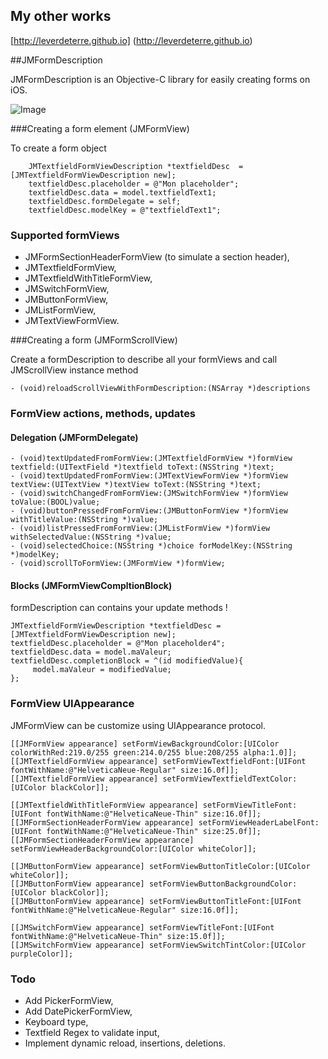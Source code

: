 ## My other works

[http://leverdeterre.github.io] (http://leverdeterre.github.io)

##JMFormDescription

JMFormDescription is an Objective-C library for easily creating forms on iOS. 

![Image](./screenshots/merged_demos.png)

###Creating a form element (JMFormView)

To create a form object

```objc
    JMTextfieldFormViewDescription *textfieldDesc  = [JMTextfieldFormViewDescription new];
    textfieldDesc.placeholder = @"Mon placeholder";
    textfieldDesc.data = model.textfieldText1;
    textfieldDesc.formDelegate = self;
    textfieldDesc.modelKey = @"textfieldText1";
```

### Supported formViews

* JMFormSectionHeaderFormView (to simulate a section header),
* JMTextfieldFormView,
* JMTextfieldWithTitleFormView,
* JMSwitchFormView,
* JMButtonFormView,
* JMListFormView,
* JMTextViewFormView.

###Creating a form (JMFormScrollView)

Create a formDescription to describe all your formViews and call JMScrollView instance method 

```objc
- (void)reloadScrollViewWithFormDescription:(NSArray *)descriptions
```

### FormView actions, methods, updates
#### Delegation (JMFormDelegate)

```objc
- (void)textUpdatedFromFormView:(JMTextfieldFormView *)formView textfield:(UITextField *)textfield toText:(NSString *)text;
- (void)textUpdatedFromFormView:(JMTextViewFormView *)formView textView:(UITextView *)textView toText:(NSString *)text;
- (void)switchChangedFromFormView:(JMSwitchFormView *)formView toValue:(BOOL)value;
- (void)buttonPressedFromFormView:(JMButtonFormView *)formView withTitleValue:(NSString *)value;
- (void)listPressedFromFormView:(JMListFormView *)formView withSelectedValue:(NSString *)value;
- (void)selectedChoice:(NSString *)choice forModelKey:(NSString *)modelKey;
- (void)scrollToFormView:(JMFormView *)formView;
```

#### Blocks (JMFormViewCompltionBlock)

formDescription can contains your update methods !
```objc
JMTextfieldFormViewDescription *textfieldDesc = [JMTextfieldFormViewDescription new];
textfieldDesc.placeholder = @"Mon placeholder4";
textfieldDesc.data = model.maValeur;
textfieldDesc.completionBlock = ^(id modifiedValue){
     model.maValeur = modifiedValue;
};
```

### FormView UIAppearance

JMFormView can be customize using UIAppearance protocol.
```objc
[[JMFormView appearance] setFormViewBackgroundColor:[UIColor colorWithRed:219.0/255 green:214.0/255 blue:208/255 alpha:1.0]];
[[JMTextfieldFormView appearance] setFormViewTextfieldFont:[UIFont fontWithName:@"HelveticaNeue-Regular" size:16.0f]];
[[JMTextfieldFormView appearance] setFormViewTextfieldTextColor:[UIColor blackColor]];
    
[[JMTextfieldWithTitleFormView appearance] setFormViewTitleFont:[UIFont fontWithName:@"HelveticaNeue-Thin" size:16.0f]];
[[JMFormSectionHeaderFormView appearance] setFormViewHeaderLabelFont:[UIFont fontWithName:@"HelveticaNeue-Thin" size:25.0f]];
[[JMFormSectionHeaderFormView appearance] setFormViewHeaderBackgroundColor:[UIColor whiteColor]];
    
[[JMButtonFormView appearance] setFormViewButtonTitleColor:[UIColor whiteColor]];
[[JMButtonFormView appearance] setFormViewButtonBackgroundColor:[UIColor blackColor]];
[[JMButtonFormView appearance] setFormViewButtonTitleFont:[UIFont fontWithName:@"HelveticaNeue-Regular" size:16.0f]];
    
[[JMSwitchFormView appearance] setFormViewTitleFont:[UIFont fontWithName:@"HelveticaNeue-Thin" size:15.0f]];
[[JMSwitchFormView appearance] setFormViewSwitchTintColor:[UIColor purpleColor]];
```


### Todo
* Add PickerFormView, 
* Add DatePickerFormView,
* Keyboard type,
* Textfield Regex to validate input,
* Implement dynamic reload, insertions, deletions.



